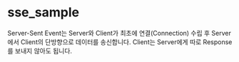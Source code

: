 # sse_sample


Server-Sent Event는 Server와 Client가 최초에 연결(Connection) 수립 후 Server에서 Client의 단방향으로 데이터를 송신합니다.
Client는 Server에게 따로 Response를 보내지 않아도 됩니다.
